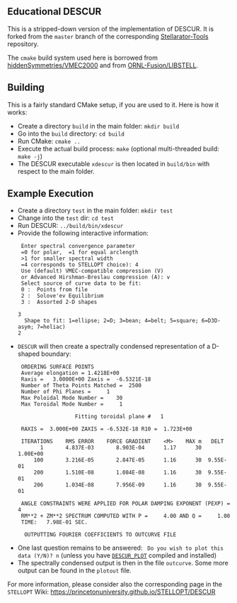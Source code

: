 ## Educational DESCUR

This is a stripped-down version of the implementation of DESCUR.
It is forked from the `master` branch of the corresponding [Stellarator-Tools](https://github.com/ORNL-Fusion/DESCUR) repository.

The `cmake` build system used here is borrowed
from [hiddenSymmetries/VMEC2000](https://github.com/hiddenSymmetries/VMEC2000)
and from [ORNL-Fusion/LIBSTELL](https://github.com/ORNL-Fusion/LIBSTELL).

## Building
This is a fairly standard CMake setup, if you are used to it.
Here is how it works:
 * Create a directory `build` in the main folder: `mkdir build`
 * Go into the `build` directory: `cd build`
 * Run CMake: `cmake ..`
 * Execute the actual build process: `make` (optional multi-threaded build: `make -j`)
 * The DESCUR executable `xdescur` is then located in `build/bin` with respect to the main folder.

## Example Execution
 * Create a directory `test` in the main folder: `mkdir test`
 * Change into the `test` dir: `cd test`
 * Run DESCUR: `../build/bin/xdescur`
 * Provide the following interactive information:
    ```
     Enter spectral convergence parameter
     =0 for polar,  =1 for equal arclength
     >1 for smaller spectral width
     =4 corresponds to STELLOPT choice): 4
     Use (default) VMEC-compatible compression (V)
     or Advanced Hirshman-Breslau compression (A): v
     Select source of curve data to be fit:
     0 :  Points from file
     2 :  Solove'ev Equilibrium
     3 :  Assorted 2-D shapes

    3
      Shape to fit: 1=ellipse; 2=D; 3=bean; 4=belt; 5=square; 6=D3D-asym; 7=heliac)
    2
    ```
 * `DESCUR` will then create a spectrally condensed representation of a D-shaped boundary:
    ```
     ORDERING SURFACE POINTS
     Average elongation = 1.4218E+00
     Raxis =   3.0000E+00 Zaxis =  -6.5321E-18
     Number of Theta Points Matched =  2500
     Number of Phi Planes =     1
     Max Poloidal Mode Number =    30
     Max Toroidal Mode Number =     1

                      Fitting toroidal plane #   1

     RAXIS =  3.000E+00 ZAXIS = -6.532E-18 R10 =  1.723E+00

     ITERATIONS    RMS ERROR    FORCE GRADIENT    <M>    MAX m   DELT
           1       4.837E-03       8.903E-04      1.17      30  1.00E+00
         100       3.216E-05       2.847E-05      1.16      30  9.55E-01
         200       1.510E-08       1.084E-08      1.16      30  9.55E-01
         206       1.034E-08       7.956E-09      1.16      30  9.55E-01

     ANGLE CONSTRAINTS WERE APPLIED FOR POLAR DAMPING EXPONENT (PEXP) =  4
     RM**2 + ZM**2 SPECTRUM COMPUTED WITH P =     4.00 AND Q =     1.00
     TIME:   7.98E-01 SEC.

      OUTPUTTING FOURIER COEFFICIENTS TO OUTCURVE FILE
      ```
 * One last question remains to be answered:
    ``` Do you wish to plot this data (Y/N)? n```
   (unless you have [`DESCUR_PLOT`](https://github.com/PrincetonUniversity/STELLOPT/tree/v251/DESCUR_PLOT) compiled and installed)
 * The spectrally condensed output is then in the file `outcurve`.
   Some more output can be found in the `plotout` file.

For more information, please consider also the corresponding page in the `STELLOPT` Wiki:
https://princetonuniversity.github.io/STELLOPT/DESCUR


